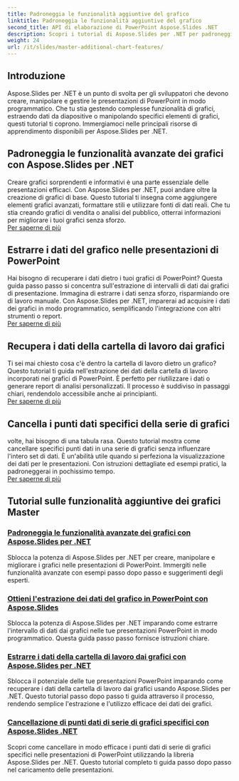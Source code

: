 ```yaml
---
title: Padroneggia le funzionalità aggiuntive del grafico
linktitle: Padroneggia le funzionalità aggiuntive del grafico
second_title: API di elaborazione di PowerPoint Aspose.Slides .NET
description: Scopri i tutorial di Aspose.Slides per .NET per padroneggiare le funzionalità avanzate dei grafici, estrarre dati dai grafici e manipolare dati di serie nelle presentazioni di PowerPoint.
weight: 24
url: /it/slides/master-additional-chart-features/
---
```

## Introduzione

Aspose.Slides per .NET è un punto di svolta per gli sviluppatori che devono creare, manipolare e gestire le presentazioni di PowerPoint in modo programmatico. Che tu stia gestendo complesse funzionalità di grafici, estraendo dati da diapositive o manipolando specifici elementi di grafici, questi tutorial ti coprono. Immergiamoci nelle principali risorse di apprendimento disponibili per Aspose.Slides per .NET.

## Padroneggia le funzionalità avanzate dei grafici con Aspose.Slides per .NET  
Creare grafici sorprendenti e informativi è una parte essenziale delle presentazioni efficaci. Con Aspose.Slides per .NET, puoi andare oltre la creazione di grafici di base. Questo tutorial ti insegna come aggiungere elementi grafici avanzati, formattare stili e utilizzare fonti di dati reali. Che tu stia creando grafici di vendita o analisi del pubblico, otterrai informazioni per migliorare i tuoi grafici senza sforzo.  
[Per saperne di più](./master-advanced-chart-features/)


## Estrarre i dati del grafico nelle presentazioni di PowerPoint  
Hai bisogno di recuperare i dati dietro i tuoi grafici di PowerPoint? Questa guida passo passo si concentra sull'estrazione di intervalli di dati dai grafici di presentazione. Immagina di estrarre i dati senza sforzo, risparmiando ore di lavoro manuale. Con Aspose.Slides per .NET, imparerai ad acquisire i dati dei grafici in modo programmatico, semplificando l'integrazione con altri strumenti o report.  
[Per saperne di più](./get-chart-data-extraction/)


## Recupera i dati della cartella di lavoro dai grafici  
Ti sei mai chiesto cosa c'è dentro la cartella di lavoro dietro un grafico? Questo tutorial ti guida nell'estrazione dei dati della cartella di lavoro incorporati nei grafici di PowerPoint. È perfetto per riutilizzare i dati o generare report di analisi personalizzati. Il processo è suddiviso in passaggi chiari, rendendolo accessibile anche ai principianti.  
[Per saperne di più](./extract-workbook-data-from-charts/)


## Cancella i punti dati specifici della serie di grafici  
volte, hai bisogno di una tabula rasa. Questo tutorial mostra come cancellare specifici punti dati in una serie di grafici senza influenzare l'intero set di dati. È un'abilità utile quando si perfeziona la visualizzazione dei dati per le presentazioni. Con istruzioni dettagliate ed esempi pratici, la padroneggerai in pochissimo tempo.  
[Per saperne di più](./clearing-specific-chart-series-data-points/)

## Tutorial sulle funzionalità aggiuntive dei grafici Master
### [Padroneggia le funzionalità avanzate dei grafici con Aspose.Slides per .NET](./master-advanced-chart-features/)
Sblocca la potenza di Aspose.Slides per .NET per creare, manipolare e migliorare i grafici nelle presentazioni di PowerPoint. Immergiti nelle funzionalità avanzate con esempi passo dopo passo e suggerimenti degli esperti.
### [Ottieni l'estrazione dei dati del grafico in PowerPoint con Aspose.Slides](./get-chart-data-extraction/)
Sblocca la potenza di Aspose.Slides per .NET imparando come estrarre l'intervallo di dati dai grafici nelle tue presentazioni PowerPoint in modo programmatico. Questa guida passo passo fornisce istruzioni chiare.
### [Estrarre i dati della cartella di lavoro dai grafici con Aspose.Slides per .NET](./extract-workbook-data-from-charts/)
Sblocca il potenziale delle tue presentazioni PowerPoint imparando come recuperare i dati della cartella di lavoro dai grafici usando Aspose.Slides per .NET. Questo tutorial passo dopo passo ti guida attraverso il processo, rendendo semplice l'estrazione e l'utilizzo efficace dei dati dei grafici.
### [Cancellazione di punti dati di serie di grafici specifici con Aspose.Slides .NET](./clearing-specific-chart-series-data-points/)
Scopri come cancellare in modo efficace i punti dati di serie di grafici specifici nelle presentazioni di PowerPoint utilizzando la libreria Aspose.Slides per .NET. Questo tutorial completo ti guida passo dopo passo nel caricamento delle presentazioni.